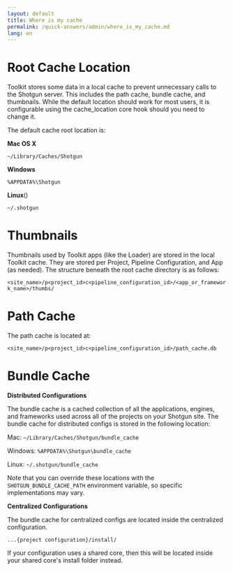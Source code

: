 ```yaml
---
layout: default
title: Where is my cache
permalink: /quick-answers/admin/where_is_my_cache.md
lang: en
---
```


Root Cache Location
==

Toolkit stores some data in a local cache to prevent unnecessary calls to the Shotgun server. This includes the path cache, bundle cache, and thumbnails. While the default location should work for most users, it is configurable using the cache_location core hook should you need to change it. 

The default cache root location is:

**Mac OS X**

`~/Library/Caches/Shotgun`

**Windows**

`%APPDATA%\Shotgun`

**Linux**()

`~/.shotgun`

Thumbnails
==
 
Thumbnails used by Toolkit apps (like the Loader) are stored in the local Toolkit cache. They are stored per Project, Pipeline Configuration, and App (as needed). The structure beneath the root cache directory is as follows:

`<site_name>/p<project_id>c<pipeline_configuration_id>/<app_or_framework_name>/thumbs/`

Path Cache
==
The path cache is located at:

`<site_name>/p<project_id>c<pipeline_configuration_id>/path_cache.db`

Bundle Cache
=

**Distributed Configurations**

The bundle cache is a cached collection of all the applications, engines, and frameworks used across all of the 
projects on your Shotgun site. The bundle cache for distributed configs is stored in the following location:

Mac:
`~/Library/Caches/Shotgun/bundle_cache`

Windows:
`%APPDATA%\Shotgun\bundle_cache`

Linux:
`~/.shotgun/bundle_cache`

Note that you can override these locations with the `SHOTGUN_BUNDLE_CACHE_PATH` environment variable, so specific 
implementations may vary.

**Centralized Configurations**

The bundle cache for centralized configs are located inside the centralized configuration.

`...{project configuration}/install/` 

If your configuration uses a shared core, then this will be located inside your shared core's install folder instead.
